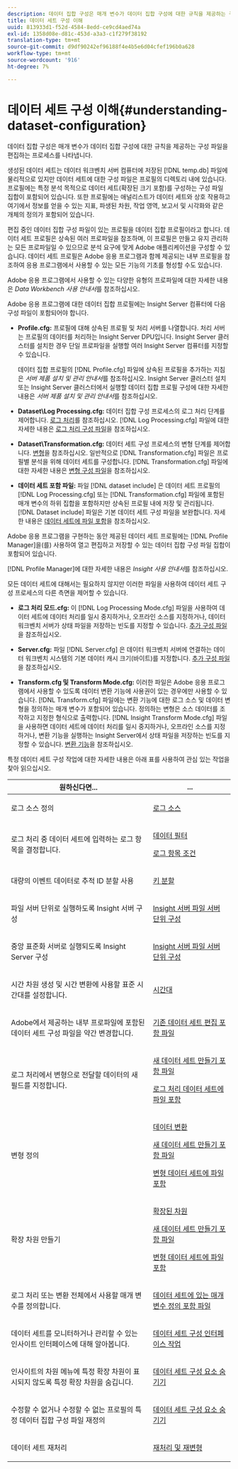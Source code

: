 ```yaml
---
description: 데이터 집합 구성은 매개 변수가 데이터 집합 구성에 대한 규칙을 제공하는 구성 파일을 편집하는 프로세스를 나타냅니다.
title: 데이터 세트 구성 이해
uuid: 813933d1-f52d-4584-8edd-ce9cd4aed74a
exl-id: 1358d08e-d81c-453d-a3a3-c1f279f38192
translation-type: tm+mt
source-git-commit: d9df90242ef96188f4e4b5e6d04cfef196b0a628
workflow-type: tm+mt
source-wordcount: '916'
ht-degree: 7%

---
```


# 데이터 세트 구성 이해{#understanding-dataset-configuration}

데이터 집합 구성은 매개 변수가 데이터 집합 구성에 대한 규칙을 제공하는 구성 파일을 편집하는 프로세스를 나타냅니다.

생성된 데이터 세트는 데이터 워크벤치 서버 컴퓨터에 저장된 [!DNL temp.db] 파일에 물리적으로 있지만 데이터 세트에 대한 구성 파일은 프로필의 디렉토리 내에 있습니다. 프로필에는 특정 분석 목적으로 데이터 세트(확장된 크기 포함)를 구성하는 구성 파일 집합이 포함되어 있습니다. 또한 프로필에는 애널리스트가 데이터 세트와 상호 작용하고 여기에서 정보를 얻을 수 있는 지표, 파생된 차원, 작업 영역, 보고서 및 시각화와 같은 개체의 정의가 포함되어 있습니다.

편집 중인 데이터 집합 구성 파일이 있는 프로필을 데이터 집합 프로필이라고 합니다. 데이터 세트 프로필은 상속된 여러 프로파일을 참조하며, 이 프로필은 만들고 유지 관리하는 모든 프로파일일 수 있으므로 분석 요구에 맞게 Adobe 애플리케이션을 구성할 수 있습니다. 데이터 세트 프로필은 Adobe 응용 프로그램과 함께 제공되는 내부 프로필을 참조하여 응용 프로그램에서 사용할 수 있는 모든 기능의 기초를 형성할 수도 있습니다.

Adobe 응용 프로그램에서 사용할 수 있는 다양한 유형의 프로파일에 대한 자세한 내용은 *Data Workbench 사용 안내서*&#x200B;를 참조하십시오.

<!--
c_req_config_files.xml
-->

Adobe 응용 프로그램에 대한 데이터 집합 프로필에는 Insight Server 컴퓨터에 다음 구성 파일이 포함되어야 합니다.

* **Profile.cfg:** 프로필에 대해 상속된 프로필 및 처리 서버를 나열합니다. 처리 서버는 프로필의 데이터를 처리하는 Insight Server DPU입니다. Insight Server 클러스터를 설치한 경우 단일 프로파일을 실행할 여러 Insight Server 컴퓨터를 지정할 수 있습니다.

   데이터 집합 프로필의 [!DNL Profile.cfg] 파일에 상속된 프로필을 추가하는 지침은 *서버 제품 설치 및 관리 안내서*&#x200B;를 참조하십시오. Insight Server 클러스터 설치 또는 Insight Server 클러스터에서 실행할 데이터 집합 프로필 구성에 대한 자세한 내용은 *서버 제품 설치 및 관리 안내서*&#x200B;를 참조하십시오.

* **Dataset\Log Processing.cfg:** 데이터 집합 구성 프로세스의 로그 처리 단계를 제어합니다. [로그 처리](../../home/c-dataset-const-proc/c-dataset-constr.md#concept-8a63892878004dc389c7dad784fcb061)를 참조하십시오. [!DNL Log Processing.cfg] 파일에 대한 자세한 내용은 [로그 처리 구성 파일](../../home/c-dataset-const-proc/c-log-proc-config-file/c-abt-log-proc-config-file.md)을 참조하십시오.

* **Dataset\Transformation.cfg:** 데이터 세트 구성 프로세스의 변형 단계를 제어합니다. [변형](../../home/c-dataset-const-proc/c-dataset-constr.md#concept-88f72e0897a744b5bc03df5039264dda)을 참조하십시오. 일반적으로 [!DNL Transformation.cfg] 파일은 프로필별 분석을 위해 데이터 세트를 구성합니다. [!DNL Transformation.cfg] 파일에 대한 자세한 내용은 [변형 구성 파일](../../home/c-dataset-const-proc/c-trans-config-file/c-abt-trans-config-file.md)을 참조하십시오.

* **데이터 세트 포함 파일:** 파일 [!DNL dataset include] 은 데이터 세트 프로필의  [!DNL Log Processing.cfg] 또는  [!DNL Transformation.cfg] 파일에 포함된 매개 변수의 하위 집합을 포함하지만 상속된 프로필 내에 저장 및 관리됩니다. [!DNL Dataset include] 파일은 기본 데이터 세트 구성 파일을 보완합니다. 자세한 내용은 [데이터 세트에 파일 포함](../../home/c-dataset-const-proc/c-dataset-inc-files/c-abt-dataset-inc-files.md)을 참조하십시오.

Adobe 응용 프로그램을 구현하는 동안 제공된 데이터 세트 프로필에는 [!DNL Profile Manager]을(를) 사용하여 열고 편집하고 저장할 수 있는 데이터 집합 구성 파일 집합이 포함되어 있습니다.

[!DNL Profile Manager]에 대한 자세한 내용은 *Insight 사용 안내서*&#x200B;를 참조하십시오.

<!--
c_addl_config_files.xml
-->

모든 데이터 세트에 대해서는 필요하지 않지만 이러한 파일을 사용하여 데이터 세트 구성 프로세스의 다른 측면을 제어할 수 있습니다.

* **로그 처리 모드.cfg:** 이  [!DNL Log Processing Mode.cfg] 파일을 사용하여 데이터 세트에 데이터 처리를 일시 중지하거나, 오프라인 소스를 지정하거나, 데이터 워크벤치 서버가 상태 파일을 저장하는 빈도를 지정할 수 있습니다. [추가 구성 파일](../../home/c-dataset-const-proc/c-add-config-files/c-add-config-files.md#concept-1afef4f88f1e467ab4326875fd1d3004)을 참조하십시오.

* **Server.cfg:** 파일 [!DNL Server.cfg] 은 데이터 워크벤치 서버에 연결하는 데이터 워크벤치 시스템의 기본 데이터 캐시 크기(바이트)를 지정합니다. [추가 구성 파일](../../home/c-dataset-const-proc/c-add-config-files/c-add-config-files.md#concept-1afef4f88f1e467ab4326875fd1d3004)을 참조하십시오.

* **Transform.cfg 및 Transform Mode.cfg:** 이러한 파일은 Adobe 응용 프로그램에서 사용할 수 있도록 데이터 변환 기능에 사용권이 있는 경우에만 사용할 수 있습니다. [!DNL Transform.cfg] 파일에는 변환 기능에 대한 로그 소스 및 데이터 변형을 정의하는 매개 변수가 포함되어 있습니다. 정의하는 변형은 소스 데이터를 조작하고 지정한 형식으로 출력합니다. [!DNL Insight Transform Mode.cfg] 파일을 사용하면 데이터 세트에 데이터 처리를 일시 중지하거나, 오프라인 소스를 지정하거나, 변환 기능을 실행하는 Insight Server에서 상태 파일을 저장하는 빈도를 지정할 수 있습니다. [변환 기능](https://docs.adobe.com/content/help/en/data-workbench/using/server-admin-install/transform/t-config-tfm.html)을 참조하십시오.

<!--
c_next_steps.xml
-->

특정 데이터 세트 구성 작업에 대한 자세한 내용은 아래 표를 사용하여 관심 있는 작업을 찾아 읽으십시오.

<table id="table_394CFB5135274545B5DA37952EC6943E"> 
 <thead> 
  <tr> 
   <th colname="col1" class="entry"> 원하신다면... </th> 
   <th colname="col2" class="entry"> ... </th> 
  </tr> 
 </thead>
 <tbody> 
  <tr> 
   <td colname="col1"> <p>로그 소스 정의 </p> </td> 
   <td colname="col2"> <p><a href="../../home/c-dataset-const-proc/c-log-proc-config-file/c-log-sources.md#concept-6714c720fac044cbb9af003bf401b2ea"> 로그 소스 </a> </p> </td> 
  </tr> 
  <tr> 
   <td colname="col1"> <p>로그 처리 중 데이터 세트에 입력하는 로그 항목을 결정합니다. </p> </td> 
   <td colname="col2"> <p> <a href="../../home/c-dataset-const-proc/c-log-proc-config-file/c-info-log-proc-param.md#concept-41bd49bf6b64442d91c232ec67529a3d"> 데이터 필터</a> </p> <p> <a href="../../home/c-dataset-const-proc/c-log-proc-config-file/c-info-log-proc-param.md#concept-ecaff95cee4e40bc90f81e099c5fc934"> 로그 항목 조건</a> </p> </td> 
  </tr> 
  <tr> 
   <td colname="col1"> <p>대량의 이벤트 데이터로 추적 ID 분할 사용 </p> </td> 
   <td colname="col2"> <p><a href="../../home/c-dataset-const-proc/c-log-proc-config-file/c-info-log-proc-param.md#concept-64b416bbe42f4d689f90df246f7f7caf"> 키 분할</a> </p> </td> 
  </tr> 
  <tr> 
   <td colname="col1"> <p>파일 서버 단위로 실행하도록 Insight 서버 구성 </p> </td> 
   <td colname="col2"> <p><a href="../../home/c-dataset-const-proc/c-log-proc-config-file/c-ins-svr-file-svr-unit.md#concept-995abff3fce34e439fb3f7f47191c80d"> Insight 서버 파일 서버 단위 구성  </a> </p> </td> 
  </tr> 
  <tr> 
   <td colname="col1"> <p>중앙 표준화 서버로 실행되도록 Insight Server 구성 </p> </td> 
   <td colname="col2"> <p><a href="../../home/c-dataset-const-proc/c-log-proc-config-file/c-ins-svr-file-svr-unit.md#concept-995abff3fce34e439fb3f7f47191c80d"> Insight 서버 파일 서버 단위 구성  </a> </p> </td> 
  </tr> 
  <tr> 
   <td colname="col1"> <p>시간 차원 생성 및 시간 변환에 사용할 표준 시간대를 설정합니다. </p> </td> 
   <td colname="col2"> <p><a href="../../home/c-dataset-const-proc/c-trans-config-file/c-spec-trans-param/c-time-zones.md#concept-9cf16b1cb4874f7d85e1dd950fdb4956"> 시간대 </a> </p> </td> 
  </tr> 
  <tr> 
   <td colname="col1"> <p>Adobe에서 제공하는 내부 프로파일에 포함된 데이터 세트 구성 파일을 약간 변경합니다. </p> </td> 
   <td colname="col2"> <p><a href="../../home/c-dataset-const-proc/c-dataset-inc-files/c-work-dataset-inc-files/t-edit-ex-dataset-inc-files.md#task-456c04e38ebc425fb35677a6bb6aa077"> 기존 데이터 세트 편집 포함 파일 </a> </p> </td> 
  </tr> 
  <tr> 
   <td colname="col1"> <p>로그 처리에서 변형으로 전달할 데이터의 새 필드를 지정합니다. </p> </td> 
   <td colname="col2"> <p> <a href="../../home/c-dataset-const-proc/c-dataset-inc-files/c-work-dataset-inc-files/t-create-new-dataset-inc-files.md#task-b29f30605c374a6ca747ac843337b06e"> 새 데이터 세트 만들기 포함 파일 </a> </p> <p> <a href="../../home/c-dataset-const-proc/c-dataset-inc-files/c-types-dataset-inc-files/c-log-proc-dataset-inc-files/c-log-proc-dataset-inc-files.md#concept-999475a22519432e98844622ca95b6ab"> 로그 처리 데이터 세트에 파일 포함 </a> </p> </td> 
  </tr> 
  <tr> 
   <td colname="col1"> <p>변형 정의 </p> </td> 
   <td colname="col2"> <p> <a href="../../home/c-dataset-const-proc/c-data-trans/c-abt-transf.md"> 데이터 변환 </a> </p> <p> <a href="../../home/c-dataset-const-proc/c-dataset-inc-files/c-work-dataset-inc-files/t-create-new-dataset-inc-files.md#task-b29f30605c374a6ca747ac843337b06e"> 새 데이터 세트 만들기 포함 파일 </a> </p> <p> <a href="../../home/c-dataset-const-proc/c-dataset-inc-files/c-types-dataset-inc-files/c-trans-dataset-inc-files.md#concept-c64aa78ed9ce40b8a0f4932c82ff5ace"> 변형 데이터 세트에 파일 포함 </a> </p> </td> 
  </tr> 
  <tr> 
   <td colname="col1"> <p>확장 차원 만들기 </p> </td> 
   <td colname="col2"> <p> <a href="../../home/c-dataset-const-proc/c-ex-dim/c-abt-ex-dim.md"> 확장된 차원 </a> </p> <p> <a href="../../home/c-dataset-const-proc/c-dataset-inc-files/c-work-dataset-inc-files/t-create-new-dataset-inc-files.md#task-b29f30605c374a6ca747ac843337b06e"> 새 데이터 세트 만들기 포함 파일 </a> </p> <p> <a href="../../home/c-dataset-const-proc/c-dataset-inc-files/c-types-dataset-inc-files/c-trans-dataset-inc-files.md#concept-c64aa78ed9ce40b8a0f4932c82ff5ace"> 변형 데이터 세트에 파일 포함 </a> </p> </td> 
  </tr> 
  <tr> 
   <td colname="col1"> <p>로그 처리 또는 변환 전체에서 사용할 매개 변수를 정의합니다. </p> </td> 
   <td colname="col2"> <p><a href="../../home/c-dataset-const-proc/c-dataset-inc-files/c-def-param-dataset-inc-files/c-def-param-dataset-inc-files.md#concept-5ad06acc8dc44bf2a99643fafdd56b50"> 데이터 세트에 있는 매개 변수 정의 포함 파일 </a> </p> </td> 
  </tr> 
  <tr> 
   <td colname="col1"> <p>데이터 세트를 모니터하거나 관리할 수 있는 인사이트 인터페이스에 대해 알아봅니다. </p> </td> 
   <td colname="col2"> <p><a href="../../home/c-dataset-const-proc/c-dataset-config-tools/c-dataset-config-int/c-dataset-config-int.md#concept-0ea33a52ce234ec8951e7b4430fbc5ab"> 데이터 세트 구성 인터페이스 작업 </a> </p> </td> 
  </tr> 
  <tr> 
   <td colname="col1"> <p>인사이트의 차원 메뉴에 특정 확장 차원이 표시되지 않도록 특정 확장 차원을 숨깁니다. </p> </td> 
   <td colname="col2"> <p><a href="../../home/c-dataset-const-proc/c-dataset-config-tools/c-hide-dataset-comp/c-hide-dataset-comp.md#concept-50d9a004736f42f6b0aa7cde0d6148ff"> 데이터 세트 구성 요소 숨기기 </a> </p> </td> 
  </tr> 
  <tr> 
   <td colname="col1"> <p>수정할 수 없거나 수정할 수 없는 프로필의 특정 데이터 집합 구성 파일 재정의 </p> </td> 
   <td colname="col2"> <p><a href="../../home/c-dataset-const-proc/c-dataset-config-tools/c-hide-dataset-comp/c-hide-dataset-comp.md#concept-50d9a004736f42f6b0aa7cde0d6148ff"> 데이터 세트 구성 요소 숨기기 </a> </p> </td> 
  </tr> 
  <tr> 
   <td colname="col1"> <p>데이터 세트 재처리 </p> </td> 
   <td colname="col2"> <p><a href="../../home/c-dataset-const-proc/c-reproc-retrans/c-unst-reproc-retrans.md"> 재처리 및 재변형 </a> </p> </td> 
  </tr> 
 </tbody> 
</table>

